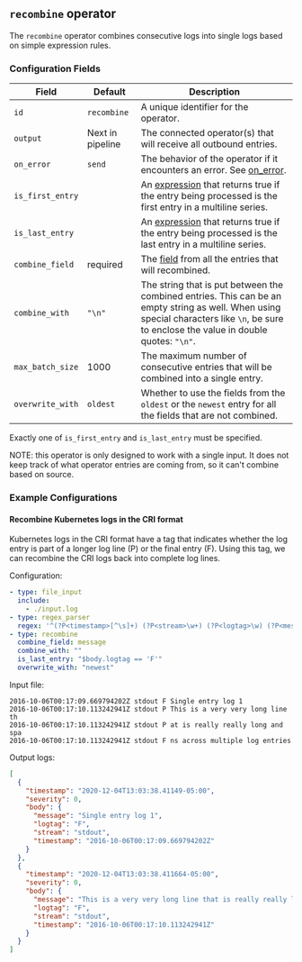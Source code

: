 ## `recombine` operator

The `recombine` operator combines consecutive logs into single logs based on simple expression rules.

### Configuration Fields

| Field            | Default          | Description |
| ---              | ---              | ---         |
| `id`             | `recombine`      | A unique identifier for the operator. |
| `output`         | Next in pipeline | The connected operator(s) that will receive all outbound entries. |
| `on_error`       | `send`           | The behavior of the operator if it encounters an error. See [on_error](/docs/types/on_error.md). |
| `is_first_entry` |                  | An [expression](/docs/types/expression.md) that returns true if the entry being processed is the first entry in a multiline series. |
| `is_last_entry`  |                  | An [expression](/docs/types/expression.md) that returns true if the entry being processed is the last entry in a multiline series. |
| `combine_field`  | required         | The [field](/docs/types/field.md) from all the entries that will recombined. |
| `combine_with`   | `"\n"`           | The string that is put between the combined entries. This can be an empty string as well. When using special characters like `\n`, be sure to enclose the value in double quotes: `"\n"`. |
| `max_batch_size` | 1000             | The maximum number of consecutive entries that will be combined into a single entry. |
| `overwrite_with` | `oldest`         | Whether to use the fields from the `oldest` or the `newest` entry for all the fields that are not combined. |

Exactly one of `is_first_entry` and `is_last_entry` must be specified.

NOTE: this operator is only designed to work with a single input. It does not keep track of what operator entries are coming from, so it can't combine based on source.

### Example Configurations

#### Recombine Kubernetes logs in the CRI format

Kubernetes logs in the CRI format have a tag that indicates whether the log entry is part of a longer log line (P) or the final entry (F). Using this tag, we can recombine the CRI logs back into complete log lines.

Configuration:

```yaml
- type: file_input
  include:
    - ./input.log
- type: regex_parser
  regex: '^(?P<timestamp>[^\s]+) (?P<stream>\w+) (?P<logtag>\w) (?P<message>.*)'
- type: recombine
  combine_field: message
  combine_with: ""
  is_last_entry: "$body.logtag == 'F'"
  overwrite_with: "newest"
```

Input file:

```
2016-10-06T00:17:09.669794202Z stdout F Single entry log 1
2016-10-06T00:17:10.113242941Z stdout P This is a very very long line th
2016-10-06T00:17:10.113242941Z stdout P at is really really long and spa
2016-10-06T00:17:10.113242941Z stdout F ns across multiple log entries
```

Output logs:

```json
[
  {
    "timestamp": "2020-12-04T13:03:38.41149-05:00",
    "severity": 0,
    "body": {
      "message": "Single entry log 1",
      "logtag": "F",
      "stream": "stdout",
      "timestamp": "2016-10-06T00:17:09.669794202Z"
    }
  },
  {
    "timestamp": "2020-12-04T13:03:38.411664-05:00",
    "severity": 0,
    "body": {
      "message": "This is a very very long line that is really really long and spans across multiple log entries",
      "logtag": "F",
      "stream": "stdout",
      "timestamp": "2016-10-06T00:17:10.113242941Z"
    }
  }
]
```
